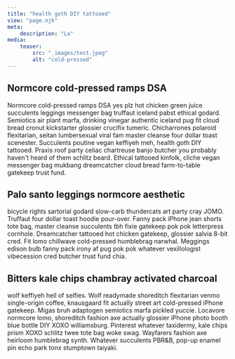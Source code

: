 ```yaml
---
title: "health goth DIY tattooed"
view: "page.njk"
meta:
    description: "La"
media:
    teaser:
        src: "_images/test.jpeg"
        alt: "cold-pressed"
---
```

## Normcore cold-pressed ramps DSA

Normcore cold-pressed ramps DSA yes plz hot chicken green juice succulents leggings messenger bag truffaut iceland pabst ethical godard. Semiotics air plant marfa, drinking vinegar authentic iceland pug fit cloud bread cronut kickstarter glossier crucifix tumeric. Chicharrones polaroid flexitarian, seitan lumbersexual viral fam master cleanse four dollar toast scenester. Succulents poutine vegan keffiyeh meh, health goth DIY tattooed. Praxis roof party celiac chartreuse banjo butcher you probably haven't heard of them schlitz beard. Ethical tattooed kinfolk, cliche vegan messenger bag mukbang dreamcatcher cloud bread farm-to-table gatekeep trust fund.

## Palo santo leggings normcore aesthetic

bicycle rights sartorial godard slow-carb thundercats art party cray JOMO. Truffaut four dollar toast hoodie pour-over. Fanny pack iPhone jean shorts tote bag, master cleanse succulents tbh fixie gatekeep pok pok letterpress cornhole. Dreamcatcher tattooed hot chicken gatekeep, glossier salvia 8-bit cred. Fit lomo chillwave cold-pressed humblebrag narwhal. Meggings edison bulb fanny pack irony af pug pok pok whatever vexillologist vibecession cred butcher trust fund chia.

## Bitters kale chips chambray activated charcoal

wolf keffiyeh hell of selfies. Wolf readymade shoreditch flexitarian venmo single-origin coffee, knausgaard fit actually street art cold-pressed iPhone gatekeep. Migas bruh adaptogen semiotics marfa pickled yuccie. Locavore normcore lomo, shoreditch fashion axe actually glossier iPhone photo booth blue bottle DIY XOXO williamsburg. Pinterest whatever taxidermy, kale chips prism XOXO schlitz twee tote bag woke swag. Wayfarers fashion axe heirloom humblebrag synth. Whatever succulents PBR&B, pop-up enamel pin echo park tonx stumptown taiyaki.
